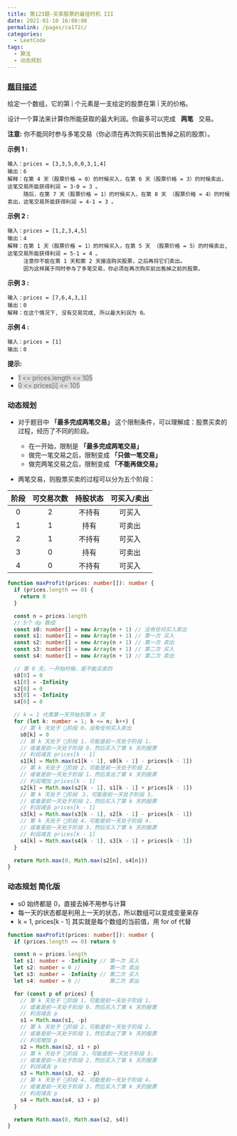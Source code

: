 ```yaml
---
title: 第123题-买卖股票的最佳时机 III
date: 2021-01-10 16:00:08
permalink: /pages/ca172c/
categories:
  - LeetCode
tags:
  - 算法
  - 动态规划
---
```


### [题目描述](https://leetcode-cn.com/problems/best-time-to-buy-and-sell-stock-iii/)

给定一个数组，它的第 <span style="background: #ddd; color: #666;">i</span> 个元素是一支给定的股票在第 <span style="background: #ddd; color: #666;">i</span> 天的价格。

设计一个算法来计算你所能获取的最大利润。你最多可以完成   **两笔**   交易。

**注意:** 你不能同时参与多笔交易（你必须在再次购买前出售掉之前的股票）。

**示例 1 :**

```
输入：prices = [3,3,5,0,0,3,1,4]
输出：6
解释：在第 4 天（股票价格 = 0）的时候买入，在第 6 天（股票价格 = 3）的时候卖出，这笔交易所能获得利润 = 3-0 = 3 。
     随后，在第 7 天（股票价格 = 1）的时候买入，在第 8 天 （股票价格 = 4）的时候卖出，这笔交易所能获得利润 = 4-1 = 3 。
```

<!-- more -->

**示例 2 :**

```
输入：prices = [1,2,3,4,5]
输出：4
解释：在第 1 天（股票价格 = 1）的时候买入，在第 5 天 （股票价格 = 5）的时候卖出, 这笔交易所能获得利润 = 5-1 = 4 。  
     注意你不能在第 1 天和第 2 天接连购买股票，之后再将它们卖出。  
     因为这样属于同时参与了多笔交易，你必须在再次购买前出售掉之前的股票。
```

**示例 3 :**

```
输入：prices = [7,6,4,3,1]
输出：0
解释：在这个情况下, 没有交易完成, 所以最大利润为 0。
```

**示例 4 :**

```
输入：prices = [1]
输出：0
```

**提示:**

- <span style="background: #ddd; color: #666;">1 <= prices.length <= 105</span>
- <span style="background: #ddd; color: #666;">0 <= prices[i] <= 105</span>

### 动态规划

- 对于题目中 **「最多完成两笔交易」** 这个限制条件，可以理解成：股票买卖的过程，经历了不同的阶段。

  - 在一开始，限制是 **「最多完成两笔交易」**
  - 做完一笔交易之后，限制变成 **「只做一笔交易」**
  - 做完两笔交易之后，限制变成 **「不能再做交易」**

- 两笔交易，则股票买卖的过程可以分为五个阶段：

| **阶段** | **可交易次数** | **持股状态** | **可买入/卖出** |
| :------: | :------------: | :----------: | :-------------: |
|    0     |       2        |    不持有    |     可买入      |
|    1     |       1        |     持有     |     可卖出      |
|    2     |       1        |    不持有    |     可买入      |
|    3     |       0        |     持有     |     可卖出      |
|    4     |       0        |    不持有    |     可买入      |

```TypeScript
function maxProfit(prices: number[]): number {
  if (prices.length == 0) {
    return 0
  }

  const n = prices.length
  // 5个 dp 数组
  const s0: number[] = new Array(n + 1) // 没有任何买入卖出
  const s1: number[] = new Array(n + 1) // 第一次 买入
  const s2: number[] = new Array(n + 1) // 第一次 卖出
  const s3: number[] = new Array(n + 1) // 第二次 买入
  const s4: number[] = new Array(n + 1) // 第二次 卖出

  // 第 0 天，一开始时候，是不能买卖的
  s0[0] = 0
  s1[0] = -Infinity
  s2[0] = 0
  s3[0] = -Infinity
  s4[0] = 0

  // k = 1 代表第一天开始到第 n 天
  for (let k: number = 1; k <= n; k++) {
    // 第 k 天处于 🤖阶段 0，没有任何买入卖出
    s0[k] = 0
    // 第 k 天处于 🤖阶段 1，可能是前一天处于阶段 1，
    // 或者是前一天处于阶段 0，然后买入了第 k 天的股票
    // 利润减去 prices[k - 1]
    s1[k] = Math.max(s1[k - 1], s0[k - 1] - prices[k - 1])
    // 第 k 天处于 🤖阶段 2，可能是前一天处于阶段 2，
    // 或者是前一天处于阶段 1，然后卖出了第 k 天的股票
    // 利润增加 prices[k - 1]
    s2[k] = Math.max(s2[k - 1], s1[k - 1] + prices[k - 1])
    // 第 k 天处于 🤖阶段 ３，可能是前一天处于阶段 3，
    // 或者是前一天处于阶段 2，然后买入了第 k 天的股票
    // 利润减去 prices[k - 1]
    s3[k] = Math.max(s3[k - 1], s2[k - 1] - prices[k - 1])
    // 第 k 天处于 🤖阶段 4，可能是前一天处于阶段 4，
    // 或者是前一天处于阶段 3，然后买入了第 k 天的股票
    // 利润减去 prices[k - 1]
    s4[k] = Math.max(s4[k - 1], s3[k - 1] + prices[k - 1])
  }

  return Math.max(0, Math.max(s2[n], s4[n]))
}
```

### 动态规划 简化版

- s0 始终都是 0，直接去掉不用参与计算
- 每一天的状态都是利用上一天的状态，所以数组可以变成变量来存
- k = 1, prices[k - 1] 其实就是每个数组的当前值，用 for of 代替

```TypeScript
function maxProfit(prices: number[]): number {
  if (prices.length == 0) return 0

  const n = prices.length
  let s1: number = -Infinity // 第一次 买入
  let s2: number = 0 //         第一次 卖出
  let s3: number = -Infinity // 第二次 买入
  let s4: number = 0 //         第二次 卖出

  for (const p of prices) {
    // 第 k 天处于 🤖阶段 1，可能是前一天处于阶段 1，
    // 或者是前一天处于阶段 0，然后买入了第 k 天的股票
    // 利润减去 p
    s1 = Math.max(s1, -p)
    // 第 k 天处于 🤖阶段 2，可能是前一天处于阶段 2，
    // 或者是前一天处于阶段 1，然后卖出了第 k 天的股票
    // 利润增加 p
    s2 = Math.max(s2, s1 + p)
    // 第 k 天处于 🤖阶段 ３，可能是前一天处于阶段 3，
    // 或者是前一天处于阶段 2，然后买入了第 k 天的股票
    // 利润减去 p
    s3 = Math.max(s3, s2 - p)
    // 第 k 天处于 🤖阶段 4，可能是前一天处于阶段 4，
    // 或者是前一天处于阶段 3，然后买入了第 k 天的股票
    // 利润减去 p
    s4 = Math.max(s4, s3 + p)
  }

  return Math.max(0, Math.max(s2, s4))
}
```
